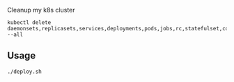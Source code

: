 Cleanup my k8s cluster
```shell script
kubectl delete daemonsets,replicasets,services,deployments,pods,jobs,rc,statefulset,configmap --all 
```


## Usage

```shell script
./deploy.sh  
```